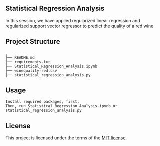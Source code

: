 ## Statistical Regression Analysis
In this session, we have applied regularized linear regression and regularized support vector regressor to predict the quality of a red wine.

## Project Structure

```
.
├── README.md
├── requirements.txt
├── Statistical_Regression_Analysis.ipynb
├── winequality-red.csv
├── statistical_regression_analysis.py
```

## Usage

```
Install required packages, first.
Then, run Statistical_Regression_Analysis.ipynb or statistical_regression_analysis.py
```

## License
This project is licensed under the terms of the [MIT license](https://choosealicense.com/licenses/mit/).
